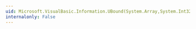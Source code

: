 ```yaml
---
uid: Microsoft.VisualBasic.Information.UBound(System.Array,System.Int32)
internalonly: False
---
```

